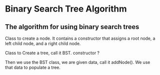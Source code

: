 # Binary Search Tree Algorithm

## The algorithm for using binary search trees

Class to create a node.
It contains a constructor that assigns a root node, a left child node, and a right child node.

Class to Create a tree, call it BST.
constructor ?

Then we use the BST class, we are given data, call it addNode().
We use that data to populate a tree.
